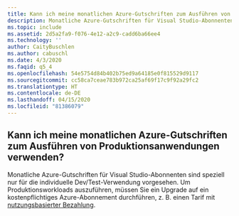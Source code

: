 ```yaml
---
title: Kann ich meine monatlichen Azure-Gutschriften zum Ausführen von Produktionsanwendungen verwenden?
description: Monatliche Azure-Gutschriften für Visual Studio-Abonnenten sind speziell nur für die individuelle Dev/Test-Verwendung vorgesehen. Um Produktionsworkloads auszuführen,...
ms.topic: include
ms.assetid: 2d5a2fa9-f076-4e12-a2c9-cadd6ba66ee4
ms.technology: ''
author: CaityBuschlen
ms.author: cabuschl
ms.date: 4/3/2020
ms.faqid: q5_4
ms.openlocfilehash: 54e5754d84b402b75ed9a64185e0f815529d9117
ms.sourcegitcommit: cc58ca7ceae783b972ca25af69f17c9f92a29fc2
ms.translationtype: HT
ms.contentlocale: de-DE
ms.lasthandoff: 04/15/2020
ms.locfileid: "81386079"
---
```

## <a name="can-i-use-my-monthly-azure-credits-to-run-production-applications"></a>Kann ich meine monatlichen Azure-Gutschriften zum Ausführen von Produktionsanwendungen verwenden?

Monatliche Azure-Gutschriften für Visual Studio-Abonnenten sind speziell nur für die individuelle Dev/Test-Verwendung vorgesehen. Um Produktionsworkloads auszuführen, müssen Sie ein Upgrade auf ein kostenpflichtiges Azure-Abonnement durchführen, z. B. einen Tarif mit [nutzungsbasierter Bezahlung](https://azure.microsoft.com/offers/ms-azr-0003p/).
